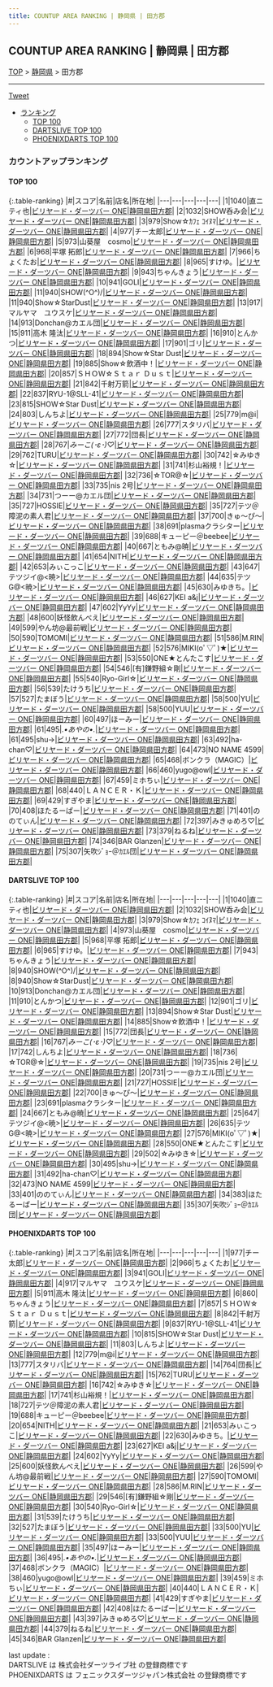 ```yaml
---
title: COUNTUP AREA RANKING | 静岡県 | 田方郡
---
```

## COUNTUP AREA RANKING | 静岡県 | 田方郡

[TOP](/darts/rank/) > [静岡県](/darts/rank/静岡県/) > 田方郡

___

<a href="https://twitter.com/share?ref_src=twsrc%5Etfw" data-text="COUNTUP AREA RANKING | 静岡県田方郡" class="twitter-share-button" data-hashtags="DARTSLIVE,PHOENIXDARTS,darts,ダーツ" data-show-count="false">Tweet</a>

* [ランキング](#カウントアップランキング)
    * [TOP 100](#top-100)
    * [DARTSLIVE TOP 100](#dartslive-top-100)
    * [PHOENIXDARTS TOP 100](#phoenixdarts-top-100)

### カウントアップランキング

#### TOP 100



{:.table-ranking}
|#|スコア|名前|店名|所在地|
|---|---|---|---|---|
|1|1040|<span class="rank-name-dl">直ニティ也</span>|<a href="https://search.dartslive.com/jp/shop/cfcf28cde4b7e3520d9b047a20a7ba1e">ビリヤード・ダーツバー ONE</a>|<a href="/darts/rank/静岡県/田方郡">静岡県田方郡</a>|
|2|1032|<span class="rank-name-dl">SHOW呑み会</span>|<a href="https://search.dartslive.com/jp/shop/cfcf28cde4b7e3520d9b047a20a7ba1e">ビリヤード・ダーツバー ONE</a>|<a href="/darts/rank/静岡県/田方郡">静岡県田方郡</a>|
|3|979|<span class="rank-name-dl">Show☆ｶﾌｪ ｺｲﾇﾏ</span>|<a href="https://search.dartslive.com/jp/shop/cfcf28cde4b7e3520d9b047a20a7ba1e">ビリヤード・ダーツバー ONE</a>|<a href="/darts/rank/静岡県/田方郡">静岡県田方郡</a>|
|4|977|<span class="rank-name-pd">チー太郎</span>|<a href="https://vs.phoenixdarts.com/jp/shop/shopDetailInfo/s_52519?s_seq=52519">ビリヤード・ダーツバー ONE</a>|<a href="/darts/rank/静岡県/田方郡">静岡県田方郡</a>|
|5|973|<span class="rank-name-dl">山葵屋　cosmo</span>|<a href="https://search.dartslive.com/jp/shop/cfcf28cde4b7e3520d9b047a20a7ba1e">ビリヤード・ダーツバー ONE</a>|<a href="/darts/rank/静岡県/田方郡">静岡県田方郡</a>|
|6|968|<span class="rank-name-dl">平塚 拓郎</span>|<a href="https://search.dartslive.com/jp/shop/cfcf28cde4b7e3520d9b047a20a7ba1e">ビリヤード・ダーツバー ONE</a>|<a href="/darts/rank/静岡県/田方郡">静岡県田方郡</a>|
|7|966|<span class="rank-name-pd">ちょくたお</span>|<a href="https://vs.phoenixdarts.com/jp/shop/shopDetailInfo/s_52519?s_seq=52519">ビリヤード・ダーツバー ONE</a>|<a href="/darts/rank/静岡県/田方郡">静岡県田方郡</a>|
|8|965|<span class="rank-name-dl">すけゆ。</span>|<a href="https://search.dartslive.com/jp/shop/cfcf28cde4b7e3520d9b047a20a7ba1e">ビリヤード・ダーツバー ONE</a>|<a href="/darts/rank/静岡県/田方郡">静岡県田方郡</a>|
|9|943|<span class="rank-name-dl">ちゃんきょう</span>|<a href="https://search.dartslive.com/jp/shop/cfcf28cde4b7e3520d9b047a20a7ba1e">ビリヤード・ダーツバー ONE</a>|<a href="/darts/rank/静岡県/田方郡">静岡県田方郡</a>|
|10|941|<span class="rank-name-pd">GOLI</span>|<a href="https://vs.phoenixdarts.com/jp/shop/shopDetailInfo/s_52519?s_seq=52519">ビリヤード・ダーツバー ONE</a>|<a href="/darts/rank/静岡県/田方郡">静岡県田方郡</a>|
|11|940|<span class="rank-name-dl">SHOW(^O^)/</span>|<a href="https://search.dartslive.com/jp/shop/cfcf28cde4b7e3520d9b047a20a7ba1e">ビリヤード・ダーツバー ONE</a>|<a href="/darts/rank/静岡県/田方郡">静岡県田方郡</a>|
|11|940|<span class="rank-name-dl">Show☆StarDust</span>|<a href="https://search.dartslive.com/jp/shop/cfcf28cde4b7e3520d9b047a20a7ba1e">ビリヤード・ダーツバー ONE</a>|<a href="/darts/rank/静岡県/田方郡">静岡県田方郡</a>|
|13|917|<span class="rank-name-pd">マルヤマ　ユウスケ</span>|<a href="https://vs.phoenixdarts.com/jp/shop/shopDetailInfo/s_52519?s_seq=52519">ビリヤード・ダーツバー ONE</a>|<a href="/darts/rank/静岡県/田方郡">静岡県田方郡</a>|
|14|913|<span class="rank-name-dl">Donchan@カエル団</span>|<a href="https://search.dartslive.com/jp/shop/cfcf28cde4b7e3520d9b047a20a7ba1e">ビリヤード・ダーツバー ONE</a>|<a href="/darts/rank/静岡県/田方郡">静岡県田方郡</a>|
|15|911|<span class="rank-name-pd"><span class="pro-icon-pd"></span>高木 隆汰</span>|<a href="https://vs.phoenixdarts.com/jp/shop/shopDetailInfo/s_52519?s_seq=52519">ビリヤード・ダーツバー ONE</a>|<a href="/darts/rank/静岡県/田方郡">静岡県田方郡</a>|
|16|910|<span class="rank-name-dl">とんかつ</span>|<a href="https://search.dartslive.com/jp/shop/cfcf28cde4b7e3520d9b047a20a7ba1e">ビリヤード・ダーツバー ONE</a>|<a href="/darts/rank/静岡県/田方郡">静岡県田方郡</a>|
|17|901|<span class="rank-name-dl">ゴリ</span>|<a href="https://search.dartslive.com/jp/shop/cfcf28cde4b7e3520d9b047a20a7ba1e">ビリヤード・ダーツバー ONE</a>|<a href="/darts/rank/静岡県/田方郡">静岡県田方郡</a>|
|18|894|<span class="rank-name-dl">Show☆Star Dust</span>|<a href="https://search.dartslive.com/jp/shop/cfcf28cde4b7e3520d9b047a20a7ba1e">ビリヤード・ダーツバー ONE</a>|<a href="/darts/rank/静岡県/田方郡">静岡県田方郡</a>|
|19|885|<span class="rank-name-dl">Show☆飲酒中！</span>|<a href="https://search.dartslive.com/jp/shop/cfcf28cde4b7e3520d9b047a20a7ba1e">ビリヤード・ダーツバー ONE</a>|<a href="/darts/rank/静岡県/田方郡">静岡県田方郡</a>|
|20|857|<span class="rank-name-pd">ＳＨＯＷ☆Ｓｔａｒ Ｄｕｓｔ</span>|<a href="https://vs.phoenixdarts.com/jp/shop/shopDetailInfo/s_52519?s_seq=52519">ビリヤード・ダーツバー ONE</a>|<a href="/darts/rank/静岡県/田方郡">静岡県田方郡</a>|
|21|842|<span class="rank-name-pd">千射万箭</span>|<a href="https://vs.phoenixdarts.com/jp/shop/shopDetailInfo/s_52519?s_seq=52519">ビリヤード・ダーツバー ONE</a>|<a href="/darts/rank/静岡県/田方郡">静岡県田方郡</a>|
|22|837|<span class="rank-name-pd">RYU-1@SLL-41</span>|<a href="https://vs.phoenixdarts.com/jp/shop/shopDetailInfo/s_52519?s_seq=52519">ビリヤード・ダーツバー ONE</a>|<a href="/darts/rank/静岡県/田方郡">静岡県田方郡</a>|
|23|815|<span class="rank-name-pd">SHOW☆Star Dust</span>|<a href="https://vs.phoenixdarts.com/jp/shop/shopDetailInfo/s_52519?s_seq=52519">ビリヤード・ダーツバー ONE</a>|<a href="/darts/rank/静岡県/田方郡">静岡県田方郡</a>|
|24|803|<span class="rank-name-pd">しんちよ</span>|<a href="https://vs.phoenixdarts.com/jp/shop/shopDetailInfo/s_52519?s_seq=52519">ビリヤード・ダーツバー ONE</a>|<a href="/darts/rank/静岡県/田方郡">静岡県田方郡</a>|
|25|779|<span class="rank-name-pd">m@i</span>|<a href="https://vs.phoenixdarts.com/jp/shop/shopDetailInfo/s_52519?s_seq=52519">ビリヤード・ダーツバー ONE</a>|<a href="/darts/rank/静岡県/田方郡">静岡県田方郡</a>|
|26|777|<span class="rank-name-pd">スタリバ</span>|<a href="https://vs.phoenixdarts.com/jp/shop/shopDetailInfo/s_52519?s_seq=52519">ビリヤード・ダーツバー ONE</a>|<a href="/darts/rank/静岡県/田方郡">静岡県田方郡</a>|
|27|772|<span class="rank-name-dl">団長</span>|<a href="https://search.dartslive.com/jp/shop/cfcf28cde4b7e3520d9b047a20a7ba1e">ビリヤード・ダーツバー ONE</a>|<a href="/darts/rank/静岡県/田方郡">静岡県田方郡</a>|
|28|767|<span class="rank-name-dl">*みーこ(･ε･)♡*</span>|<a href="https://search.dartslive.com/jp/shop/cfcf28cde4b7e3520d9b047a20a7ba1e">ビリヤード・ダーツバー ONE</a>|<a href="/darts/rank/静岡県/田方郡">静岡県田方郡</a>|
|29|762|<span class="rank-name-pd">TURU</span>|<a href="https://vs.phoenixdarts.com/jp/shop/shopDetailInfo/s_52519?s_seq=52519">ビリヤード・ダーツバー ONE</a>|<a href="/darts/rank/静岡県/田方郡">静岡県田方郡</a>|
|30|742|<span class="rank-name-pd">☆みゆき☆</span>|<a href="https://vs.phoenixdarts.com/jp/shop/shopDetailInfo/s_52519?s_seq=52519">ビリヤード・ダーツバー ONE</a>|<a href="/darts/rank/静岡県/田方郡">静岡県田方郡</a>|
|31|741|<span class="rank-name-pd">杉山裕規！</span>|<a href="https://vs.phoenixdarts.com/jp/shop/shopDetailInfo/s_52519?s_seq=52519">ビリヤード・ダーツバー ONE</a>|<a href="/darts/rank/静岡県/田方郡">静岡県田方郡</a>|
|32|736|<span class="rank-name-dl">☆TOR@☆</span>|<a href="https://search.dartslive.com/jp/shop/cfcf28cde4b7e3520d9b047a20a7ba1e">ビリヤード・ダーツバー ONE</a>|<a href="/darts/rank/静岡県/田方郡">静岡県田方郡</a>|
|33|735|<span class="rank-name-dl">nis 2号</span>|<a href="https://search.dartslive.com/jp/shop/cfcf28cde4b7e3520d9b047a20a7ba1e">ビリヤード・ダーツバー ONE</a>|<a href="/darts/rank/静岡県/田方郡">静岡県田方郡</a>|
|34|731|<span class="rank-name-dl">つーー@カエル団</span>|<a href="https://search.dartslive.com/jp/shop/cfcf28cde4b7e3520d9b047a20a7ba1e">ビリヤード・ダーツバー ONE</a>|<a href="/darts/rank/静岡県/田方郡">静岡県田方郡</a>|
|35|727|<span class="rank-name-dl">HOSSIE</span>|<a href="https://search.dartslive.com/jp/shop/cfcf28cde4b7e3520d9b047a20a7ba1e">ビリヤード・ダーツバー ONE</a>|<a href="/darts/rank/静岡県/田方郡">静岡県田方郡</a>|
|35|727|<span class="rank-name-pd">テツ＠障泥の素人君</span>|<a href="https://vs.phoenixdarts.com/jp/shop/shopDetailInfo/s_52519?s_seq=52519">ビリヤード・ダーツバー ONE</a>|<a href="/darts/rank/静岡県/田方郡">静岡県田方郡</a>|
|37|700|<span class="rank-name-dl">きゅ～ぴ～</span>|<a href="https://search.dartslive.com/jp/shop/cfcf28cde4b7e3520d9b047a20a7ba1e">ビリヤード・ダーツバー ONE</a>|<a href="/darts/rank/静岡県/田方郡">静岡県田方郡</a>|
|38|691|<span class="rank-name-dl">plasmaクラシター</span>|<a href="https://search.dartslive.com/jp/shop/cfcf28cde4b7e3520d9b047a20a7ba1e">ビリヤード・ダーツバー ONE</a>|<a href="/darts/rank/静岡県/田方郡">静岡県田方郡</a>|
|39|688|<span class="rank-name-pd">キューピー＠beebee</span>|<a href="https://vs.phoenixdarts.com/jp/shop/shopDetailInfo/s_52519?s_seq=52519">ビリヤード・ダーツバー ONE</a>|<a href="/darts/rank/静岡県/田方郡">静岡県田方郡</a>|
|40|667|<span class="rank-name-dl">ともみ@暁</span>|<a href="https://search.dartslive.com/jp/shop/cfcf28cde4b7e3520d9b047a20a7ba1e">ビリヤード・ダーツバー ONE</a>|<a href="/darts/rank/静岡県/田方郡">静岡県田方郡</a>|
|41|654|<span class="rank-name-pd">NITH</span>|<a href="https://vs.phoenixdarts.com/jp/shop/shopDetailInfo/s_52519?s_seq=52519">ビリヤード・ダーツバー ONE</a>|<a href="/darts/rank/静岡県/田方郡">静岡県田方郡</a>|
|42|653|<span class="rank-name-pd">みぃこっこ</span>|<a href="https://vs.phoenixdarts.com/jp/shop/shopDetailInfo/s_52519?s_seq=52519">ビリヤード・ダーツバー ONE</a>|<a href="/darts/rank/静岡県/田方郡">静岡県田方郡</a>|
|43|647|<span class="rank-name-dl">テツジイ@&lt;暁&gt;</span>|<a href="https://search.dartslive.com/jp/shop/cfcf28cde4b7e3520d9b047a20a7ba1e">ビリヤード・ダーツバー ONE</a>|<a href="/darts/rank/静岡県/田方郡">静岡県田方郡</a>|
|44|635|<span class="rank-name-dl">テツG@&lt;暁&gt;</span>|<a href="https://search.dartslive.com/jp/shop/cfcf28cde4b7e3520d9b047a20a7ba1e">ビリヤード・ダーツバー ONE</a>|<a href="/darts/rank/静岡県/田方郡">静岡県田方郡</a>|
|45|630|<span class="rank-name-pd">みゆきち。</span>|<a href="https://vs.phoenixdarts.com/jp/shop/shopDetailInfo/s_52519?s_seq=52519">ビリヤード・ダーツバー ONE</a>|<a href="/darts/rank/静岡県/田方郡">静岡県田方郡</a>|
|46|627|<span class="rank-name-pd">KEI a&amp;j</span>|<a href="https://vs.phoenixdarts.com/jp/shop/shopDetailInfo/s_52519?s_seq=52519">ビリヤード・ダーツバー ONE</a>|<a href="/darts/rank/静岡県/田方郡">静岡県田方郡</a>|
|47|602|<span class="rank-name-pd">YyYy</span>|<a href="https://vs.phoenixdarts.com/jp/shop/shopDetailInfo/s_52519?s_seq=52519">ビリヤード・ダーツバー ONE</a>|<a href="/darts/rank/静岡県/田方郡">静岡県田方郡</a>|
|48|600|<span class="rank-name-pd">妖怪飲んべえ</span>|<a href="https://vs.phoenixdarts.com/jp/shop/shopDetailInfo/s_52519?s_seq=52519">ビリヤード・ダーツバー ONE</a>|<a href="/darts/rank/静岡県/田方郡">静岡県田方郡</a>|
|49|599|<span class="rank-name-pd">やん坊@最前戦</span>|<a href="https://vs.phoenixdarts.com/jp/shop/shopDetailInfo/s_52519?s_seq=52519">ビリヤード・ダーツバー ONE</a>|<a href="/darts/rank/静岡県/田方郡">静岡県田方郡</a>|
|50|590|<span class="rank-name-pd">TOMOMI</span>|<a href="https://vs.phoenixdarts.com/jp/shop/shopDetailInfo/s_52519?s_seq=52519">ビリヤード・ダーツバー ONE</a>|<a href="/darts/rank/静岡県/田方郡">静岡県田方郡</a>|
|51|586|<span class="rank-name-pd">M.RIN</span>|<a href="https://vs.phoenixdarts.com/jp/shop/shopDetailInfo/s_52519?s_seq=52519">ビリヤード・ダーツバー ONE</a>|<a href="/darts/rank/静岡県/田方郡">静岡県田方郡</a>|
|52|576|<span class="rank-name-dl">MIKI(oﾟ▽ﾟ)★</span>|<a href="https://search.dartslive.com/jp/shop/cfcf28cde4b7e3520d9b047a20a7ba1e">ビリヤード・ダーツバー ONE</a>|<a href="/darts/rank/静岡県/田方郡">静岡県田方郡</a>|
|53|550|<span class="rank-name-dl">ONE★とんたこす</span>|<a href="https://search.dartslive.com/jp/shop/cfcf28cde4b7e3520d9b047a20a7ba1e">ビリヤード・ダーツバー ONE</a>|<a href="/darts/rank/静岡県/田方郡">静岡県田方郡</a>|
|54|546|<span class="rank-name-pd">[有]鎌野組☆剛</span>|<a href="https://vs.phoenixdarts.com/jp/shop/shopDetailInfo/s_52519?s_seq=52519">ビリヤード・ダーツバー ONE</a>|<a href="/darts/rank/静岡県/田方郡">静岡県田方郡</a>|
|55|540|<span class="rank-name-pd">Ryo-Girl☆</span>|<a href="https://vs.phoenixdarts.com/jp/shop/shopDetailInfo/s_52519?s_seq=52519">ビリヤード・ダーツバー ONE</a>|<a href="/darts/rank/静岡県/田方郡">静岡県田方郡</a>|
|56|539|<span class="rank-name-pd">たけうち</span>|<a href="https://vs.phoenixdarts.com/jp/shop/shopDetailInfo/s_52519?s_seq=52519">ビリヤード・ダーツバー ONE</a>|<a href="/darts/rank/静岡県/田方郡">静岡県田方郡</a>|
|57|527|<span class="rank-name-pd">たまぼう</span>|<a href="https://vs.phoenixdarts.com/jp/shop/shopDetailInfo/s_52519?s_seq=52519">ビリヤード・ダーツバー ONE</a>|<a href="/darts/rank/静岡県/田方郡">静岡県田方郡</a>|
|58|500|<span class="rank-name-pd">YU</span>|<a href="https://vs.phoenixdarts.com/jp/shop/shopDetailInfo/s_52519?s_seq=52519">ビリヤード・ダーツバー ONE</a>|<a href="/darts/rank/静岡県/田方郡">静岡県田方郡</a>|
|58|500|<span class="rank-name-pd">YUU</span>|<a href="https://vs.phoenixdarts.com/jp/shop/shopDetailInfo/s_52519?s_seq=52519">ビリヤード・ダーツバー ONE</a>|<a href="/darts/rank/静岡県/田方郡">静岡県田方郡</a>|
|60|497|<span class="rank-name-pd">ほーみー</span>|<a href="https://vs.phoenixdarts.com/jp/shop/shopDetailInfo/s_52519?s_seq=52519">ビリヤード・ダーツバー ONE</a>|<a href="/darts/rank/静岡県/田方郡">静岡県田方郡</a>|
|61|495|<span class="rank-name-pd">*.•あやの•.*</span>|<a href="https://vs.phoenixdarts.com/jp/shop/shopDetailInfo/s_52519?s_seq=52519">ビリヤード・ダーツバー ONE</a>|<a href="/darts/rank/静岡県/田方郡">静岡県田方郡</a>|
|61|495|<span class="rank-name-dl">shu→</span>|<a href="https://search.dartslive.com/jp/shop/cfcf28cde4b7e3520d9b047a20a7ba1e">ビリヤード・ダーツバー ONE</a>|<a href="/darts/rank/静岡県/田方郡">静岡県田方郡</a>|
|63|492|<span class="rank-name-dl">ha-chan♡</span>|<a href="https://search.dartslive.com/jp/shop/cfcf28cde4b7e3520d9b047a20a7ba1e">ビリヤード・ダーツバー ONE</a>|<a href="/darts/rank/静岡県/田方郡">静岡県田方郡</a>|
|64|473|<span class="rank-name-dl">NO NAME 4599</span>|<a href="https://search.dartslive.com/jp/shop/cfcf28cde4b7e3520d9b047a20a7ba1e">ビリヤード・ダーツバー ONE</a>|<a href="/darts/rank/静岡県/田方郡">静岡県田方郡</a>|
|65|468|<span class="rank-name-pd">ボンクラ（MAGIC）</span>|<a href="https://vs.phoenixdarts.com/jp/shop/shopDetailInfo/s_52519?s_seq=52519">ビリヤード・ダーツバー ONE</a>|<a href="/darts/rank/静岡県/田方郡">静岡県田方郡</a>|
|66|460|<span class="rank-name-pd">yugo@owl</span>|<a href="https://vs.phoenixdarts.com/jp/shop/shopDetailInfo/s_52519?s_seq=52519">ビリヤード・ダーツバー ONE</a>|<a href="/darts/rank/静岡県/田方郡">静岡県田方郡</a>|
|67|459|<span class="rank-name-pd">ミホちぃ</span>|<a href="https://vs.phoenixdarts.com/jp/shop/shopDetailInfo/s_52519?s_seq=52519">ビリヤード・ダーツバー ONE</a>|<a href="/darts/rank/静岡県/田方郡">静岡県田方郡</a>|
|68|440|<span class="rank-name-pd">ＬＡＮＣＥＲ・Ｋ</span>|<a href="https://vs.phoenixdarts.com/jp/shop/shopDetailInfo/s_52519?s_seq=52519">ビリヤード・ダーツバー ONE</a>|<a href="/darts/rank/静岡県/田方郡">静岡県田方郡</a>|
|69|429|<span class="rank-name-pd">すぎやま</span>|<a href="https://vs.phoenixdarts.com/jp/shop/shopDetailInfo/s_52519?s_seq=52519">ビリヤード・ダーツバー ONE</a>|<a href="/darts/rank/静岡県/田方郡">静岡県田方郡</a>|
|70|408|<span class="rank-name-pd">ほたるーぱー</span>|<a href="https://vs.phoenixdarts.com/jp/shop/shopDetailInfo/s_52519?s_seq=52519">ビリヤード・ダーツバー ONE</a>|<a href="/darts/rank/静岡県/田方郡">静岡県田方郡</a>|
|71|401|<span class="rank-name-dl">ののてぃん</span>|<a href="https://search.dartslive.com/jp/shop/cfcf28cde4b7e3520d9b047a20a7ba1e">ビリヤード・ダーツバー ONE</a>|<a href="/darts/rank/静岡県/田方郡">静岡県田方郡</a>|
|72|397|<span class="rank-name-pd">みきゅめろ♡</span>|<a href="https://vs.phoenixdarts.com/jp/shop/shopDetailInfo/s_52519?s_seq=52519">ビリヤード・ダーツバー ONE</a>|<a href="/darts/rank/静岡県/田方郡">静岡県田方郡</a>|
|73|379|<span class="rank-name-pd">ねるね</span>|<a href="https://vs.phoenixdarts.com/jp/shop/shopDetailInfo/s_52519?s_seq=52519">ビリヤード・ダーツバー ONE</a>|<a href="/darts/rank/静岡県/田方郡">静岡県田方郡</a>|
|74|346|<span class="rank-name-pd">BAR Glanzen</span>|<a href="https://vs.phoenixdarts.com/jp/shop/shopDetailInfo/s_52519?s_seq=52519">ビリヤード・ダーツバー ONE</a>|<a href="/darts/rank/静岡県/田方郡">静岡県田方郡</a>|
|75|307|<span class="rank-name-dl">矢吹ｼﾞｮｰ＠ｶｴﾙ団</span>|<a href="https://search.dartslive.com/jp/shop/cfcf28cde4b7e3520d9b047a20a7ba1e">ビリヤード・ダーツバー ONE</a>|<a href="/darts/rank/静岡県/田方郡">静岡県田方郡</a>|


#### DARTSLIVE TOP 100



{:.table-ranking}
|#|スコア|名前|店名|所在地|
|---|---|---|---|---|
|1|1040|<span class="rank-name-dl">直ニティ也</span>|<a href="https://search.dartslive.com/jp/shop/cfcf28cde4b7e3520d9b047a20a7ba1e">ビリヤード・ダーツバー ONE</a>|<a href="/darts/rank/静岡県/田方郡">静岡県田方郡</a>|
|2|1032|<span class="rank-name-dl">SHOW呑み会</span>|<a href="https://search.dartslive.com/jp/shop/cfcf28cde4b7e3520d9b047a20a7ba1e">ビリヤード・ダーツバー ONE</a>|<a href="/darts/rank/静岡県/田方郡">静岡県田方郡</a>|
|3|979|<span class="rank-name-dl">Show☆ｶﾌｪ ｺｲﾇﾏ</span>|<a href="https://search.dartslive.com/jp/shop/cfcf28cde4b7e3520d9b047a20a7ba1e">ビリヤード・ダーツバー ONE</a>|<a href="/darts/rank/静岡県/田方郡">静岡県田方郡</a>|
|4|973|<span class="rank-name-dl">山葵屋　cosmo</span>|<a href="https://search.dartslive.com/jp/shop/cfcf28cde4b7e3520d9b047a20a7ba1e">ビリヤード・ダーツバー ONE</a>|<a href="/darts/rank/静岡県/田方郡">静岡県田方郡</a>|
|5|968|<span class="rank-name-dl">平塚 拓郎</span>|<a href="https://search.dartslive.com/jp/shop/cfcf28cde4b7e3520d9b047a20a7ba1e">ビリヤード・ダーツバー ONE</a>|<a href="/darts/rank/静岡県/田方郡">静岡県田方郡</a>|
|6|965|<span class="rank-name-dl">すけゆ。</span>|<a href="https://search.dartslive.com/jp/shop/cfcf28cde4b7e3520d9b047a20a7ba1e">ビリヤード・ダーツバー ONE</a>|<a href="/darts/rank/静岡県/田方郡">静岡県田方郡</a>|
|7|943|<span class="rank-name-dl">ちゃんきょう</span>|<a href="https://search.dartslive.com/jp/shop/cfcf28cde4b7e3520d9b047a20a7ba1e">ビリヤード・ダーツバー ONE</a>|<a href="/darts/rank/静岡県/田方郡">静岡県田方郡</a>|
|8|940|<span class="rank-name-dl">SHOW(^O^)/</span>|<a href="https://search.dartslive.com/jp/shop/cfcf28cde4b7e3520d9b047a20a7ba1e">ビリヤード・ダーツバー ONE</a>|<a href="/darts/rank/静岡県/田方郡">静岡県田方郡</a>|
|8|940|<span class="rank-name-dl">Show☆StarDust</span>|<a href="https://search.dartslive.com/jp/shop/cfcf28cde4b7e3520d9b047a20a7ba1e">ビリヤード・ダーツバー ONE</a>|<a href="/darts/rank/静岡県/田方郡">静岡県田方郡</a>|
|10|913|<span class="rank-name-dl">Donchan@カエル団</span>|<a href="https://search.dartslive.com/jp/shop/cfcf28cde4b7e3520d9b047a20a7ba1e">ビリヤード・ダーツバー ONE</a>|<a href="/darts/rank/静岡県/田方郡">静岡県田方郡</a>|
|11|910|<span class="rank-name-dl">とんかつ</span>|<a href="https://search.dartslive.com/jp/shop/cfcf28cde4b7e3520d9b047a20a7ba1e">ビリヤード・ダーツバー ONE</a>|<a href="/darts/rank/静岡県/田方郡">静岡県田方郡</a>|
|12|901|<span class="rank-name-dl">ゴリ</span>|<a href="https://search.dartslive.com/jp/shop/cfcf28cde4b7e3520d9b047a20a7ba1e">ビリヤード・ダーツバー ONE</a>|<a href="/darts/rank/静岡県/田方郡">静岡県田方郡</a>|
|13|894|<span class="rank-name-dl">Show☆Star Dust</span>|<a href="https://search.dartslive.com/jp/shop/cfcf28cde4b7e3520d9b047a20a7ba1e">ビリヤード・ダーツバー ONE</a>|<a href="/darts/rank/静岡県/田方郡">静岡県田方郡</a>|
|14|885|<span class="rank-name-dl">Show☆飲酒中！</span>|<a href="https://search.dartslive.com/jp/shop/cfcf28cde4b7e3520d9b047a20a7ba1e">ビリヤード・ダーツバー ONE</a>|<a href="/darts/rank/静岡県/田方郡">静岡県田方郡</a>|
|15|772|<span class="rank-name-dl">団長</span>|<a href="https://search.dartslive.com/jp/shop/cfcf28cde4b7e3520d9b047a20a7ba1e">ビリヤード・ダーツバー ONE</a>|<a href="/darts/rank/静岡県/田方郡">静岡県田方郡</a>|
|16|767|<span class="rank-name-dl">*みーこ(･ε･)♡*</span>|<a href="https://search.dartslive.com/jp/shop/cfcf28cde4b7e3520d9b047a20a7ba1e">ビリヤード・ダーツバー ONE</a>|<a href="/darts/rank/静岡県/田方郡">静岡県田方郡</a>|
|17|742|<span class="rank-name-dl">しんちよ</span>|<a href="https://search.dartslive.com/jp/shop/cfcf28cde4b7e3520d9b047a20a7ba1e">ビリヤード・ダーツバー ONE</a>|<a href="/darts/rank/静岡県/田方郡">静岡県田方郡</a>|
|18|736|<span class="rank-name-dl">☆TOR@☆</span>|<a href="https://search.dartslive.com/jp/shop/cfcf28cde4b7e3520d9b047a20a7ba1e">ビリヤード・ダーツバー ONE</a>|<a href="/darts/rank/静岡県/田方郡">静岡県田方郡</a>|
|19|735|<span class="rank-name-dl">nis 2号</span>|<a href="https://search.dartslive.com/jp/shop/cfcf28cde4b7e3520d9b047a20a7ba1e">ビリヤード・ダーツバー ONE</a>|<a href="/darts/rank/静岡県/田方郡">静岡県田方郡</a>|
|20|731|<span class="rank-name-dl">つーー@カエル団</span>|<a href="https://search.dartslive.com/jp/shop/cfcf28cde4b7e3520d9b047a20a7ba1e">ビリヤード・ダーツバー ONE</a>|<a href="/darts/rank/静岡県/田方郡">静岡県田方郡</a>|
|21|727|<span class="rank-name-dl">HOSSIE</span>|<a href="https://search.dartslive.com/jp/shop/cfcf28cde4b7e3520d9b047a20a7ba1e">ビリヤード・ダーツバー ONE</a>|<a href="/darts/rank/静岡県/田方郡">静岡県田方郡</a>|
|22|700|<span class="rank-name-dl">きゅ～ぴ～</span>|<a href="https://search.dartslive.com/jp/shop/cfcf28cde4b7e3520d9b047a20a7ba1e">ビリヤード・ダーツバー ONE</a>|<a href="/darts/rank/静岡県/田方郡">静岡県田方郡</a>|
|23|691|<span class="rank-name-dl">plasmaクラシター</span>|<a href="https://search.dartslive.com/jp/shop/cfcf28cde4b7e3520d9b047a20a7ba1e">ビリヤード・ダーツバー ONE</a>|<a href="/darts/rank/静岡県/田方郡">静岡県田方郡</a>|
|24|667|<span class="rank-name-dl">ともみ@暁</span>|<a href="https://search.dartslive.com/jp/shop/cfcf28cde4b7e3520d9b047a20a7ba1e">ビリヤード・ダーツバー ONE</a>|<a href="/darts/rank/静岡県/田方郡">静岡県田方郡</a>|
|25|647|<span class="rank-name-dl">テツジイ@&lt;暁&gt;</span>|<a href="https://search.dartslive.com/jp/shop/cfcf28cde4b7e3520d9b047a20a7ba1e">ビリヤード・ダーツバー ONE</a>|<a href="/darts/rank/静岡県/田方郡">静岡県田方郡</a>|
|26|635|<span class="rank-name-dl">テツG@&lt;暁&gt;</span>|<a href="https://search.dartslive.com/jp/shop/cfcf28cde4b7e3520d9b047a20a7ba1e">ビリヤード・ダーツバー ONE</a>|<a href="/darts/rank/静岡県/田方郡">静岡県田方郡</a>|
|27|576|<span class="rank-name-dl">MIKI(oﾟ▽ﾟ)★</span>|<a href="https://search.dartslive.com/jp/shop/cfcf28cde4b7e3520d9b047a20a7ba1e">ビリヤード・ダーツバー ONE</a>|<a href="/darts/rank/静岡県/田方郡">静岡県田方郡</a>|
|28|550|<span class="rank-name-dl">ONE★とんたこす</span>|<a href="https://search.dartslive.com/jp/shop/cfcf28cde4b7e3520d9b047a20a7ba1e">ビリヤード・ダーツバー ONE</a>|<a href="/darts/rank/静岡県/田方郡">静岡県田方郡</a>|
|29|502|<span class="rank-name-dl">☆みゆき☆</span>|<a href="https://search.dartslive.com/jp/shop/cfcf28cde4b7e3520d9b047a20a7ba1e">ビリヤード・ダーツバー ONE</a>|<a href="/darts/rank/静岡県/田方郡">静岡県田方郡</a>|
|30|495|<span class="rank-name-dl">shu→</span>|<a href="https://search.dartslive.com/jp/shop/cfcf28cde4b7e3520d9b047a20a7ba1e">ビリヤード・ダーツバー ONE</a>|<a href="/darts/rank/静岡県/田方郡">静岡県田方郡</a>|
|31|492|<span class="rank-name-dl">ha-chan♡</span>|<a href="https://search.dartslive.com/jp/shop/cfcf28cde4b7e3520d9b047a20a7ba1e">ビリヤード・ダーツバー ONE</a>|<a href="/darts/rank/静岡県/田方郡">静岡県田方郡</a>|
|32|473|<span class="rank-name-dl">NO NAME 4599</span>|<a href="https://search.dartslive.com/jp/shop/cfcf28cde4b7e3520d9b047a20a7ba1e">ビリヤード・ダーツバー ONE</a>|<a href="/darts/rank/静岡県/田方郡">静岡県田方郡</a>|
|33|401|<span class="rank-name-dl">ののてぃん</span>|<a href="https://search.dartslive.com/jp/shop/cfcf28cde4b7e3520d9b047a20a7ba1e">ビリヤード・ダーツバー ONE</a>|<a href="/darts/rank/静岡県/田方郡">静岡県田方郡</a>|
|34|383|<span class="rank-name-dl">ほたるーぱー</span>|<a href="https://search.dartslive.com/jp/shop/cfcf28cde4b7e3520d9b047a20a7ba1e">ビリヤード・ダーツバー ONE</a>|<a href="/darts/rank/静岡県/田方郡">静岡県田方郡</a>|
|35|307|<span class="rank-name-dl">矢吹ｼﾞｮｰ＠ｶｴﾙ団</span>|<a href="https://search.dartslive.com/jp/shop/cfcf28cde4b7e3520d9b047a20a7ba1e">ビリヤード・ダーツバー ONE</a>|<a href="/darts/rank/静岡県/田方郡">静岡県田方郡</a>|


#### PHOENIXDARTS TOP 100



{:.table-ranking}
|#|スコア|名前|店名|所在地|
|---|---|---|---|---|
|1|977|<span class="rank-name-pd">チー太郎</span>|<a href="https://vs.phoenixdarts.com/jp/shop/shopDetailInfo/s_52519?s_seq=52519">ビリヤード・ダーツバー ONE</a>|<a href="/darts/rank/静岡県/田方郡">静岡県田方郡</a>|
|2|966|<span class="rank-name-pd">ちょくたお</span>|<a href="https://vs.phoenixdarts.com/jp/shop/shopDetailInfo/s_52519?s_seq=52519">ビリヤード・ダーツバー ONE</a>|<a href="/darts/rank/静岡県/田方郡">静岡県田方郡</a>|
|3|941|<span class="rank-name-pd">GOLI</span>|<a href="https://vs.phoenixdarts.com/jp/shop/shopDetailInfo/s_52519?s_seq=52519">ビリヤード・ダーツバー ONE</a>|<a href="/darts/rank/静岡県/田方郡">静岡県田方郡</a>|
|4|917|<span class="rank-name-pd">マルヤマ　ユウスケ</span>|<a href="https://vs.phoenixdarts.com/jp/shop/shopDetailInfo/s_52519?s_seq=52519">ビリヤード・ダーツバー ONE</a>|<a href="/darts/rank/静岡県/田方郡">静岡県田方郡</a>|
|5|911|<span class="rank-name-pd"><span class="pro-icon-pd"></span>高木 隆汰</span>|<a href="https://vs.phoenixdarts.com/jp/shop/shopDetailInfo/s_52519?s_seq=52519">ビリヤード・ダーツバー ONE</a>|<a href="/darts/rank/静岡県/田方郡">静岡県田方郡</a>|
|6|860|<span class="rank-name-pd">ちゃんきょう</span>|<a href="https://vs.phoenixdarts.com/jp/shop/shopDetailInfo/s_52519?s_seq=52519">ビリヤード・ダーツバー ONE</a>|<a href="/darts/rank/静岡県/田方郡">静岡県田方郡</a>|
|7|857|<span class="rank-name-pd">ＳＨＯＷ☆Ｓｔａｒ Ｄｕｓｔ</span>|<a href="https://vs.phoenixdarts.com/jp/shop/shopDetailInfo/s_52519?s_seq=52519">ビリヤード・ダーツバー ONE</a>|<a href="/darts/rank/静岡県/田方郡">静岡県田方郡</a>|
|8|842|<span class="rank-name-pd">千射万箭</span>|<a href="https://vs.phoenixdarts.com/jp/shop/shopDetailInfo/s_52519?s_seq=52519">ビリヤード・ダーツバー ONE</a>|<a href="/darts/rank/静岡県/田方郡">静岡県田方郡</a>|
|9|837|<span class="rank-name-pd">RYU-1@SLL-41</span>|<a href="https://vs.phoenixdarts.com/jp/shop/shopDetailInfo/s_52519?s_seq=52519">ビリヤード・ダーツバー ONE</a>|<a href="/darts/rank/静岡県/田方郡">静岡県田方郡</a>|
|10|815|<span class="rank-name-pd">SHOW☆Star Dust</span>|<a href="https://vs.phoenixdarts.com/jp/shop/shopDetailInfo/s_52519?s_seq=52519">ビリヤード・ダーツバー ONE</a>|<a href="/darts/rank/静岡県/田方郡">静岡県田方郡</a>|
|11|803|<span class="rank-name-pd">しんちよ</span>|<a href="https://vs.phoenixdarts.com/jp/shop/shopDetailInfo/s_52519?s_seq=52519">ビリヤード・ダーツバー ONE</a>|<a href="/darts/rank/静岡県/田方郡">静岡県田方郡</a>|
|12|779|<span class="rank-name-pd">m@i</span>|<a href="https://vs.phoenixdarts.com/jp/shop/shopDetailInfo/s_52519?s_seq=52519">ビリヤード・ダーツバー ONE</a>|<a href="/darts/rank/静岡県/田方郡">静岡県田方郡</a>|
|13|777|<span class="rank-name-pd">スタリバ</span>|<a href="https://vs.phoenixdarts.com/jp/shop/shopDetailInfo/s_52519?s_seq=52519">ビリヤード・ダーツバー ONE</a>|<a href="/darts/rank/静岡県/田方郡">静岡県田方郡</a>|
|14|764|<span class="rank-name-pd">団長</span>|<a href="https://vs.phoenixdarts.com/jp/shop/shopDetailInfo/s_52519?s_seq=52519">ビリヤード・ダーツバー ONE</a>|<a href="/darts/rank/静岡県/田方郡">静岡県田方郡</a>|
|15|762|<span class="rank-name-pd">TURU</span>|<a href="https://vs.phoenixdarts.com/jp/shop/shopDetailInfo/s_52519?s_seq=52519">ビリヤード・ダーツバー ONE</a>|<a href="/darts/rank/静岡県/田方郡">静岡県田方郡</a>|
|16|742|<span class="rank-name-pd">☆みゆき☆</span>|<a href="https://vs.phoenixdarts.com/jp/shop/shopDetailInfo/s_52519?s_seq=52519">ビリヤード・ダーツバー ONE</a>|<a href="/darts/rank/静岡県/田方郡">静岡県田方郡</a>|
|17|741|<span class="rank-name-pd">杉山裕規！</span>|<a href="https://vs.phoenixdarts.com/jp/shop/shopDetailInfo/s_52519?s_seq=52519">ビリヤード・ダーツバー ONE</a>|<a href="/darts/rank/静岡県/田方郡">静岡県田方郡</a>|
|18|727|<span class="rank-name-pd">テツ＠障泥の素人君</span>|<a href="https://vs.phoenixdarts.com/jp/shop/shopDetailInfo/s_52519?s_seq=52519">ビリヤード・ダーツバー ONE</a>|<a href="/darts/rank/静岡県/田方郡">静岡県田方郡</a>|
|19|688|<span class="rank-name-pd">キューピー＠beebee</span>|<a href="https://vs.phoenixdarts.com/jp/shop/shopDetailInfo/s_52519?s_seq=52519">ビリヤード・ダーツバー ONE</a>|<a href="/darts/rank/静岡県/田方郡">静岡県田方郡</a>|
|20|654|<span class="rank-name-pd">NITH</span>|<a href="https://vs.phoenixdarts.com/jp/shop/shopDetailInfo/s_52519?s_seq=52519">ビリヤード・ダーツバー ONE</a>|<a href="/darts/rank/静岡県/田方郡">静岡県田方郡</a>|
|21|653|<span class="rank-name-pd">みぃこっこ</span>|<a href="https://vs.phoenixdarts.com/jp/shop/shopDetailInfo/s_52519?s_seq=52519">ビリヤード・ダーツバー ONE</a>|<a href="/darts/rank/静岡県/田方郡">静岡県田方郡</a>|
|22|630|<span class="rank-name-pd">みゆきち。</span>|<a href="https://vs.phoenixdarts.com/jp/shop/shopDetailInfo/s_52519?s_seq=52519">ビリヤード・ダーツバー ONE</a>|<a href="/darts/rank/静岡県/田方郡">静岡県田方郡</a>|
|23|627|<span class="rank-name-pd">KEI a&amp;j</span>|<a href="https://vs.phoenixdarts.com/jp/shop/shopDetailInfo/s_52519?s_seq=52519">ビリヤード・ダーツバー ONE</a>|<a href="/darts/rank/静岡県/田方郡">静岡県田方郡</a>|
|24|602|<span class="rank-name-pd">YyYy</span>|<a href="https://vs.phoenixdarts.com/jp/shop/shopDetailInfo/s_52519?s_seq=52519">ビリヤード・ダーツバー ONE</a>|<a href="/darts/rank/静岡県/田方郡">静岡県田方郡</a>|
|25|600|<span class="rank-name-pd">妖怪飲んべえ</span>|<a href="https://vs.phoenixdarts.com/jp/shop/shopDetailInfo/s_52519?s_seq=52519">ビリヤード・ダーツバー ONE</a>|<a href="/darts/rank/静岡県/田方郡">静岡県田方郡</a>|
|26|599|<span class="rank-name-pd">やん坊@最前戦</span>|<a href="https://vs.phoenixdarts.com/jp/shop/shopDetailInfo/s_52519?s_seq=52519">ビリヤード・ダーツバー ONE</a>|<a href="/darts/rank/静岡県/田方郡">静岡県田方郡</a>|
|27|590|<span class="rank-name-pd">TOMOMI</span>|<a href="https://vs.phoenixdarts.com/jp/shop/shopDetailInfo/s_52519?s_seq=52519">ビリヤード・ダーツバー ONE</a>|<a href="/darts/rank/静岡県/田方郡">静岡県田方郡</a>|
|28|586|<span class="rank-name-pd">M.RIN</span>|<a href="https://vs.phoenixdarts.com/jp/shop/shopDetailInfo/s_52519?s_seq=52519">ビリヤード・ダーツバー ONE</a>|<a href="/darts/rank/静岡県/田方郡">静岡県田方郡</a>|
|29|546|<span class="rank-name-pd">[有]鎌野組☆剛</span>|<a href="https://vs.phoenixdarts.com/jp/shop/shopDetailInfo/s_52519?s_seq=52519">ビリヤード・ダーツバー ONE</a>|<a href="/darts/rank/静岡県/田方郡">静岡県田方郡</a>|
|30|540|<span class="rank-name-pd">Ryo-Girl☆</span>|<a href="https://vs.phoenixdarts.com/jp/shop/shopDetailInfo/s_52519?s_seq=52519">ビリヤード・ダーツバー ONE</a>|<a href="/darts/rank/静岡県/田方郡">静岡県田方郡</a>|
|31|539|<span class="rank-name-pd">たけうち</span>|<a href="https://vs.phoenixdarts.com/jp/shop/shopDetailInfo/s_52519?s_seq=52519">ビリヤード・ダーツバー ONE</a>|<a href="/darts/rank/静岡県/田方郡">静岡県田方郡</a>|
|32|527|<span class="rank-name-pd">たまぼう</span>|<a href="https://vs.phoenixdarts.com/jp/shop/shopDetailInfo/s_52519?s_seq=52519">ビリヤード・ダーツバー ONE</a>|<a href="/darts/rank/静岡県/田方郡">静岡県田方郡</a>|
|33|500|<span class="rank-name-pd">YU</span>|<a href="https://vs.phoenixdarts.com/jp/shop/shopDetailInfo/s_52519?s_seq=52519">ビリヤード・ダーツバー ONE</a>|<a href="/darts/rank/静岡県/田方郡">静岡県田方郡</a>|
|33|500|<span class="rank-name-pd">YUU</span>|<a href="https://vs.phoenixdarts.com/jp/shop/shopDetailInfo/s_52519?s_seq=52519">ビリヤード・ダーツバー ONE</a>|<a href="/darts/rank/静岡県/田方郡">静岡県田方郡</a>|
|35|497|<span class="rank-name-pd">ほーみー</span>|<a href="https://vs.phoenixdarts.com/jp/shop/shopDetailInfo/s_52519?s_seq=52519">ビリヤード・ダーツバー ONE</a>|<a href="/darts/rank/静岡県/田方郡">静岡県田方郡</a>|
|36|495|<span class="rank-name-pd">*.•あやの•.*</span>|<a href="https://vs.phoenixdarts.com/jp/shop/shopDetailInfo/s_52519?s_seq=52519">ビリヤード・ダーツバー ONE</a>|<a href="/darts/rank/静岡県/田方郡">静岡県田方郡</a>|
|37|468|<span class="rank-name-pd">ボンクラ（MAGIC）</span>|<a href="https://vs.phoenixdarts.com/jp/shop/shopDetailInfo/s_52519?s_seq=52519">ビリヤード・ダーツバー ONE</a>|<a href="/darts/rank/静岡県/田方郡">静岡県田方郡</a>|
|38|460|<span class="rank-name-pd">yugo@owl</span>|<a href="https://vs.phoenixdarts.com/jp/shop/shopDetailInfo/s_52519?s_seq=52519">ビリヤード・ダーツバー ONE</a>|<a href="/darts/rank/静岡県/田方郡">静岡県田方郡</a>|
|39|459|<span class="rank-name-pd">ミホちぃ</span>|<a href="https://vs.phoenixdarts.com/jp/shop/shopDetailInfo/s_52519?s_seq=52519">ビリヤード・ダーツバー ONE</a>|<a href="/darts/rank/静岡県/田方郡">静岡県田方郡</a>|
|40|440|<span class="rank-name-pd">ＬＡＮＣＥＲ・Ｋ</span>|<a href="https://vs.phoenixdarts.com/jp/shop/shopDetailInfo/s_52519?s_seq=52519">ビリヤード・ダーツバー ONE</a>|<a href="/darts/rank/静岡県/田方郡">静岡県田方郡</a>|
|41|429|<span class="rank-name-pd">すぎやま</span>|<a href="https://vs.phoenixdarts.com/jp/shop/shopDetailInfo/s_52519?s_seq=52519">ビリヤード・ダーツバー ONE</a>|<a href="/darts/rank/静岡県/田方郡">静岡県田方郡</a>|
|42|408|<span class="rank-name-pd">ほたるーぱー</span>|<a href="https://vs.phoenixdarts.com/jp/shop/shopDetailInfo/s_52519?s_seq=52519">ビリヤード・ダーツバー ONE</a>|<a href="/darts/rank/静岡県/田方郡">静岡県田方郡</a>|
|43|397|<span class="rank-name-pd">みきゅめろ♡</span>|<a href="https://vs.phoenixdarts.com/jp/shop/shopDetailInfo/s_52519?s_seq=52519">ビリヤード・ダーツバー ONE</a>|<a href="/darts/rank/静岡県/田方郡">静岡県田方郡</a>|
|44|379|<span class="rank-name-pd">ねるね</span>|<a href="https://vs.phoenixdarts.com/jp/shop/shopDetailInfo/s_52519?s_seq=52519">ビリヤード・ダーツバー ONE</a>|<a href="/darts/rank/静岡県/田方郡">静岡県田方郡</a>|
|45|346|<span class="rank-name-pd">BAR Glanzen</span>|<a href="https://vs.phoenixdarts.com/jp/shop/shopDetailInfo/s_52519?s_seq=52519">ビリヤード・ダーツバー ONE</a>|<a href="/darts/rank/静岡県/田方郡">静岡県田方郡</a>|


<div class="footer border-top border-gray-light mt-5 pt-3 text-right text-gray">
    last update : <span style="font-weight: italic" id="foot_last_modified"></span><br />
    DARTSLIVE は 株式会社ダーツライブ社 の登録商標です<br />
    PHOENIXDARTS は フェニックスダーツジャパン株式会社 の登録商標です<br />
</div>

<script src="https://cdnjs.cloudflare.com/ajax/libs/jquery.tablesorter/2.31.3/js/jquery.tablesorter.min.js" integrity="sha512-qzgd5cYSZcosqpzpn7zF2ZId8f/8CHmFKZ8j7mU4OUXTNRd5g+ZHBPsgKEwoqxCtdQvExE5LprwwPAgoicguNg==" crossorigin="anonymous" referrerpolicy="no-referrer"></script>
<link rel="stylesheet" href="https://cdnjs.cloudflare.com/ajax/libs/jquery.tablesorter/2.31.3/css/theme.default.min.css" integrity="sha512-wghhOJkjQX0Lh3NSWvNKeZ0ZpNn+SPVXX1Qyc9OCaogADktxrBiBdKGDoqVUOyhStvMBmJQ8ZdMHiR3wuEq8+w==" crossorigin="anonymous" referrerpolicy="no-referrer" />
<script>
$(function() {
    $(".table-ranking").tablesorter({sortList:[[0, 0]]});
    $("#foot_last_modified").text(formatDate(new Date(document.lastModified), 'yyyy-MM-dd HH:mm:ss'));
});
</script>

<script async src="https://platform.twitter.com/widgets.js" charset="utf-8"></script>
